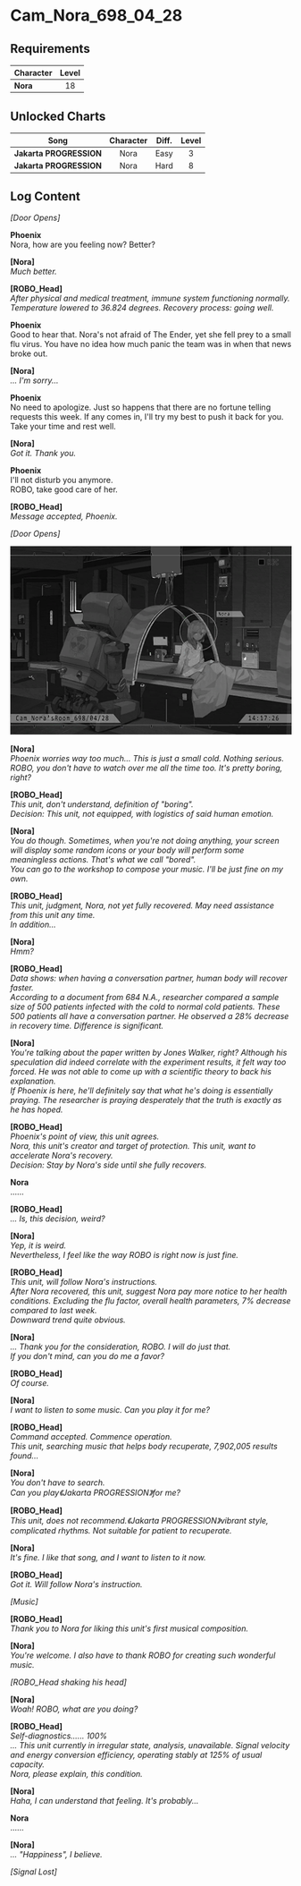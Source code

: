# Cam_Nora_698_04_28
## Requirements
|Character|Level|
|---------|:---:|
|**Nora** | 18  |

## Unlocked Charts
|         Song          |Character|Diff.|Level|
|-----------------------|:-------:|:---:|:---:|
|**Jakarta PROGRESSION**|  Nora   |Easy |  3  |
|**Jakarta PROGRESSION**|  Nora   |Hard |  8  |

## Log Content
*\[Door Opens\]*

**Phoenix**<br>
Nora, how are you feeling now? Better?

**[Nora]**<br>
*Much better.*

**[ROBO_Head]**<br>
*After physical and medical treatment, immune system functioning normally. <br>
Temperature lowered to 36.824 degrees. Recovery process: going well.*

**Phoenix**<br>
Good to hear that. Nora's not afraid of The Ender, yet she fell prey to a small flu virus. You have no idea how much panic the team was in when that news broke out.

**[Nora]**<br>
*... I'm sorry...*

**Phoenix**<br>
No need to apologize. Just so happens that there are no fortune telling requests this week. If any comes in, I'll try my best to push it back for you. Take your time and rest well.

**[Nora]**<br>
*Got it. Thank you.*

**Phoenix**<br>
I'll not disturb you anymore.<br>
ROBO, take good care of her.

**[ROBO_Head]**<br>
*Message accepted, Phoenix.*

*\[Door Opens\]*

![noos2601.png](./attachments/noos2601.png)

**[Nora]**<br>
*Phoenix worries way too much... This is just a small cold. Nothing serious.<br>
ROBO, you don't have to watch over me all the time too. It's pretty boring, right?*

**[ROBO_Head]**<br>
*This unit, don't understand, definition of "boring".<br>
Decision: This unit, not equipped, with logistics of said human emotion.*

**[Nora]**<br>
*You do though. Sometimes, when you're not doing anything, your screen will display some random icons or your body will perform some meaningless actions. That's what we call "bored".<br>
You can go to the workshop to compose your music. I'll be just fine on my own.*

**[ROBO_Head]**<br>
*This unit, judgment, Nora, not yet fully recovered. May need assistance from this unit any time.<br>
In addition...*

**[Nora]**<br>
*Hmm?*

**[ROBO_Head]**<br>
*Data shows: when having a conversation partner, human body will recover faster.<br>
According to a document from 684 N.A., researcher compared a sample size of 500 patients infected with the cold to normal cold patients. These 500 patients all have a conversation partner. He observed a 28% decrease in recovery time. Difference is significant.*

**[Nora]**<br>
*You're talking about the paper written by Jones Walker, right? Although his speculation did indeed correlate with the experiment results, it felt way too forced. He was not able to come up with a scientific theory to back his explanation.<br>
If Phoenix is here, he'll definitely say that what he's doing is essentially praying. The researcher is praying desperately that the truth is exactly as he has hoped.*

**[ROBO_Head]**<br>
*Phoenix's point of view, this unit agrees.<br>
Nora, this unit's creator and target of protection. This unit, want to accelerate Nora's recovery.<br>
Decision: Stay by Nora's side until she fully recovers.*

**Nora**<br>
......

**[ROBO_Head]**<br>
*... Is, this decision, weird?*

**[Nora]**<br>
*Yep, it is weird.<br>
Nevertheless, I feel like the way ROBO is right now is just fine.*

**[ROBO_Head]**<br>
*This unit, will follow Nora's instructions.<br>
After Nora recovered, this unit, suggest Nora pay more notice to her health conditions. Excluding the flu factor, overall health parameters, 7% decrease compared to last week. <br>
Downward trend quite obvious.*

**[Nora]**<br>
*... Thank you for the consideration, ROBO. I will do just that.<br>
If you don't mind, can you do me a favor?*

**[ROBO_Head]**<br>
*Of course.*

**[Nora]**<br>
*I want to listen to some music. Can you play it for me?*

**[ROBO_Head]**<br>
*Command accepted. Commence operation.<br>
This unit, searching music that helps body recuperate, 7,902,005 results found...*

**[Nora]**<br>
*You don't have to search.<br>
Can you play《Jakarta PROGRESSION》for me?*

**[ROBO_Head]**<br>
*This unit, does not recommend.《Jakarta PROGRESSION》vibrant style, complicated rhythms. Not suitable for patient to recuperate.*

**[Nora]**<br>
*It's fine. I like that song, and I want to listen to it now.*

**[ROBO_Head]**<br>
*Got it. Will follow Nora's instruction.*

*\[Music\]*

**[ROBO_Head]**<br>
*Thank you to Nora for liking this unit's first musical composition.*

**[Nora]**<br>
*You're welcome. I also have to thank ROBO for creating such wonderful music.*

*\[ROBO_Head shaking his head\]*

**[Nora]**<br>
*Woah! ROBO, what are you doing?*

**[ROBO_Head]**<br>
*Self\-diagnostics...... 100%<br>
... This unit currently in irregular state, analysis, unavailable. Signal velocity and energy conversion efficiency, operating stably at 125% of usual capacity.<br>
Nora, please explain, this condition.*

**[Nora]**<br>
*Haha, I can understand that feeling. It's probably...*

**Nora**<br>
......

**[Nora]**<br>
*... "Happiness", I believe.*

*[Signal Lost]*
